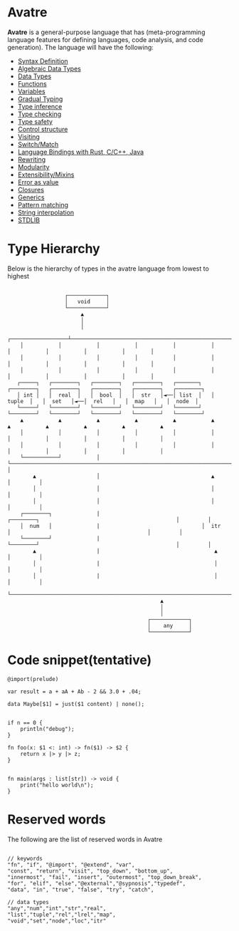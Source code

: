 # Avatre
**Avatre** is a general-purpose language that has (meta-programming language features for defining languages, code analysis, and code generation). The language will have the following:
- [Syntax Definition]()
- [Algebraic Data Types]()
- [Data Types]()
- [Functions]()
- [Variables]()
- [Gradual Typing]()
- [Type inference]()
- [Type checking]()
- [Type safety]()
- [Control structure]()
- [Visiting]()
- [Switch/Match]()
- [Language Bindings with Rust, C/C++, Java]()
- [Rewriting]()
- [Modularity]()
- [Extensibility/Mixins]()
- [Error as value]()
- [Closures]()
- [Generics]()
- [Pattern matching]()
- [String interpolation]()
- [STDLIB]()

# Type Hierarchy
Below is the hierarchy of types in the avatre language from lowest to highest

```text

                  ┌────────────┐
                  │   void     │
                  └────────────┘
                       ▲
                       │
                       │
    ┌──────────────────┴─────────────────────────────────────────────────────────────────────────────────────────────────┐
    │           │           │           │           │           │           │           │           │           │        │
    │           │           │           │           │           │           │           │           │           │        │
    │           │           │           │           │           │           │           │           │           │        │
   ┌─────┐   ┌────────┐   ┌────────┐   ┌────────┐   ┌───────┐   ┌────────┐   ┌────────┐   ┌────────┐   ┌────────┐   ┌────────┐
   │ int │   │  real  │   │  bool  │   │  str   │◄──│ list  │   │ tuple  │   │  set   │◄──│  rel   │   │  map   │   │  node  │
   └─────┘   └────────┘   └────────┘   └────────┘   └───────┘   └────────┘   └────────┘   └────────┘   └────────┘   └────────┘
    ▲           ▲           ▲           ▲           ▲           ▲           ▲           ▲           ▲           ▲           ▲
    │           │           │           │           │           │           │           │           │           │           │
    │           │           │           │           │           │           │           │           │           │           │
    └───────────┘           │           └─────────────────────────────────────────────────────────────────────────┐         │
        ▲                   │                                   ▲                                                 │         │
        │                   │                                   │                                                 │         │
        │                   │                                   │                                                 │         │
    ┌────────┐              |                                ┌────────┐                                           │         │
    │  num   │              |                                │  itr   │                                           │         │
    └────────┘              |                                └────────┘                                           │         │
        ▲                   |                                    ▲                                                │         │
        │                   |                                    │                                                │         │
        │                   |                                    │                                                │         │
        └───────────────────────────────────────────────────────────────────────────────────────────────────────────────────┘
                                                ▲
                                                │
                                                │
                                            ┌────────────┐
                                            │    any     │
                                            └────────────┘

```

# Code snippet(tentative)

```avatre
@import(prelude)

var result = a + aA + Ab - 2 && 3.0 + .04;

data Maybe[$1] = just($1 content) | none();


if n == 0 {
    println("debug");
}

fn foo(x: $1 <: int) -> fn($1) -> $2 {
    return x |> y |> z;
}


fn main(args : list[str]) -> void {
	print("hello world\n");
}
```


# Reserved words
The following are the list of reserved words in Avatre

```avatre

// keywords
"fn", "if", "@import", "@extend", "var",
"const", "return", "visit", "top_down", "bottom_up",
"innermost", "fail", "insert", "outermost", "top_down_break",
"for", "elif", "else","@external","@sypnosis","typedef",
"data", "in", "true", "false", "try", "catch",

// data types
"any","num","int","str","real",
"list","tuple","rel","lrel","map",
"void","set","node","loc","itr"


```